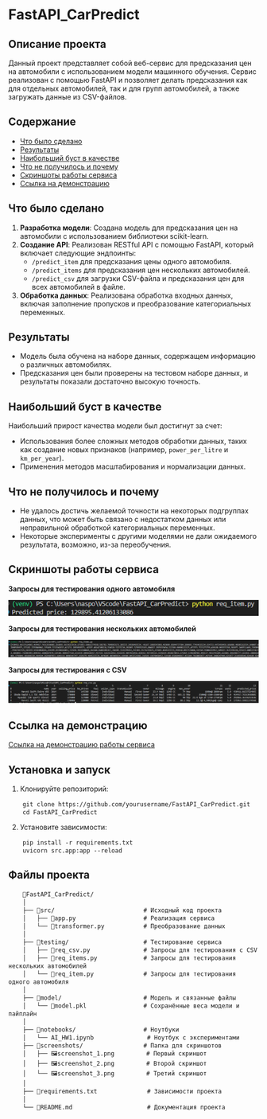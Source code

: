 # FastAPI_CarPredict

## Описание проекта
Данный проект представляет собой веб-сервис для предсказания цен на автомобили с использованием модели машинного обучения. Сервис реализован с помощью FastAPI и позволяет делать предсказания как для отдельных автомобилей, так и для групп автомобилей, а также загружать данные из CSV-файлов.

## Содержание
- [Что было сделано](#что-было-сделано)
- [Результаты](#результаты)
- [Наибольший буст в качестве](#наибольший-буст-в-качестве)
- [Что не получилось и почему](#что-не-получилось-и-почему)
- [Скриншоты работы сервиса](#скриншоты-работы-сервиса)
- [Ссылка на демонстрацию](#ссылка-на-демонстрацию)

## Что было сделано
1. **Разработка модели**: Создана модель для предсказания цен на автомобили с использованием библиотеки scikit-learn.
2. **Создание API**: Реализован RESTful API с помощью FastAPI, который включает следующие эндпоинты:
   - `/predict_item` для предсказания цены одного автомобиля.
   - `/predict_items` для предсказания цен нескольких автомобилей.
   - `/predict_csv` для загрузки CSV-файла и предсказания цен для всех автомобилей в файле.
3. **Обработка данных**: Реализована обработка входных данных, включая заполнение пропусков и преобразование категориальных переменных.

## Результаты
- Модель была обучена на наборе данных, содержащем информацию о различных автомобилях.
- Предсказания цен были проверены на тестовом наборе данных, и результаты показали достаточно высокую точность.

## Наибольший буст в качестве
Наибольший прирост качества модели был достигнут за счет:
- Использования более сложных методов обработки данных, таких как создание новых признаков (например, `power_per_litre` и `km_per_year`).
- Применения методов масштабирования и нормализации данных.

## Что не получилось и почему
- Не удалось достичь желаемой точности на некоторых подгруппах данных, что может быть связано с недостатком данных или неправильной обработкой категориальных переменных.
- Некоторые эксперименты с другими моделями не дали ожидаемого результата, возможно, из-за переобучения.

## Скриншоты работы сервиса
**Запросы для тестирования одного автомобиля**

![Скриншот 1](https://raw.githubusercontent.com/NasPozd/FastAPI_CarPredict/refs/heads/main/screenshots/screenshots_1.png)

**Запросы для тестирования нескольких автомобилей**

![Скриншот 2](https://raw.githubusercontent.com/NasPozd/FastAPI_CarPredict/refs/heads/main/screenshots/screenshots_2.png)

**Запросы для тестирования с CSV**

![Скриншот 3](https://raw.githubusercontent.com/NasPozd/FastAPI_CarPredict/refs/heads/main/screenshots/screenshots_3.png)


## Ссылка на демонстрацию
[Ссылка на демонстрацию работы сервиса](https://drive.google.com/drive/folders/17ioTI6RW1kuK-t32YTfIlhxG8Q9OR7_F?usp=sharing)

## Установка и запуск
1. Клонируйте репозиторий:
```
    git clone https://github.com/yourusername/FastAPI_CarPredict.git
    cd FastAPI_CarPredict
```

2. Установите зависимости:
```
    pip install -r requirements.txt
    uvicorn src.app:app --reload
```

## Файлы проекта
```
    📁FastAPI_CarPredict/
    │
    ├── 📁src/                         # Исходный код проекта
    │   ├── 📄app.py                   # Реализация сервиса
    │   └── 📄transformer.py           # Преобразование данных
    │
    ├── 📁testing/                     # Тестирование сервиса
    │   ├── 📄req_csv.py               # Запросы для тестирования с CSV
    │   ├── 📄req_items.py             # Запросы для тестирования нескольких автомобилей
    │   └── 📄req_item.py              # Запросы для тестирования одного автомобиля
    │
    ├── 📁model/                       # Модель и связанные файлы
    │   └── 📄model.pkl                # Сохранённые веса модели и пайплайн
    │
    ├── 📁notebooks/                   # Ноутбуки
    │   └── AI_HW1.ipynb               # Ноутбук с экспериментами
    ├── 📁screenshots/                 # Папка для скриншотов
    │   ├── 🖼️screenshot_1.png         # Первый скриншот
    │   ├── 🖼️screenshot_2.png         # Второй скриншот
    │   └── 🖼️screenshot_3.png         # Третий скриншот
    │
    ├── 📄requirements.txt              # Зависимости проекта
    │
    └── 📄README.md                     # Документация проекта
```
